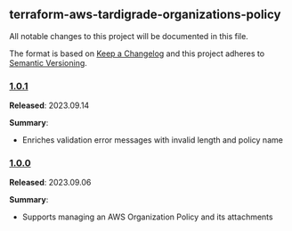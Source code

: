 ## terraform-aws-tardigrade-organizations-policy

All notable changes to this project will be documented in this file.

The format is based on [Keep a Changelog](http://keepachangelog.com/) and this project adheres to [Semantic Versioning](http://semver.org/).

### [1.0.1](https://github.com/plus3it/terraform-aws-organizations-policy/releases/tag/1.0.1)

**Released**: 2023.09.14

**Summary**:

*   Enriches validation error messages with invalid length and policy name

### [1.0.0](https://github.com/plus3it/terraform-aws-organizations-policy/releases/tag/1.0.0)

**Released**: 2023.09.06

**Summary**:

*   Supports managing an AWS Organization Policy and its attachments
